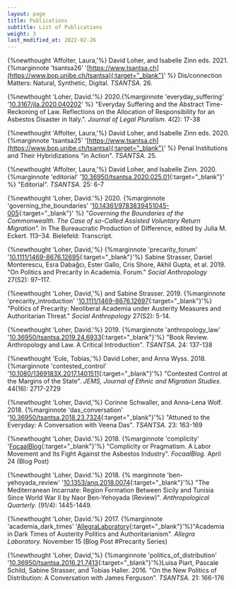 ```yaml
---
layout: page
title: Publications
subtitle: List of Publications
weight: 3
last_modified_at: 2022-02-26
---
```


{%newthought 'Affolter, Laura,'%} David Loher, and Isabelle Zinn eds. 2021. {%marginnote 'tsantsa26' '[https://www.tsantsa.ch](https://www.bop.unibe.ch/tsantsa){:target="_blank"}' %} Dis/connection Matters: Natural, Synthetic, Digital. *TSANTSA.* 26.

{%newthought 'Loher, David.'%} 2020.{%marginnote 'everyday_suffering' '[10.3167/jla.2020.040202](https://doi.org/10.3167/jla.2020.040202)' %} "Everyday Suffering and the Abstract Time-Reckoning of Law. Reflections on the Allocation of Responsibility for an Asbestos Disaster in Italy.". *Journal of Legal Pluralism.* 4(2): 17-38

{%newthought 'Affolter, Laura,'%} David Loher, and Isabelle Zinn eds. 2020. {%marginnote 'tsantsa25' '[https://www.tsantsa.ch](https://www.bop.unibe.ch/tsantsa){:target="_blank"}' %} Penal Institutions and Their Hybridizations "in Action". *TSANTSA.* 25.

{%newthought 'Affolter, Laura,'%} David Loher, and Isabelle Zinn. 2020. {%marginnote 'editorial' '[10.36950/tsantsa.2020.025.01](https://doi.org/10.36950/tsantsa.2020.025.01){:target="_blank"}' %} "Editorial". *TSANTSA.* 25: 6-7

{%newthought 'Loher, David.'%} 2020. {%marginnote 'governing_the_boundaries' '[10.14361/9783839451045-005](https://doi.org/10.14361/9783839451045-005){:target="_blank"}' %} *"Governing the Boundaries of the Commonwealth. The Case of so-Called Assisted Voluntary Return Migration".* In The Bureaucratic Production of Difference, edited by Julia M. Eckert. 113–34. Bielefeld: Transcript.

{%newthought 'Loher, David,'%} {%marginnote 'precarity_forum' '[10.1111/1469-8676.12695](https://doi.org/10.1111/1469-8676.12695){:target="_blank"}'%} Sabine Strasser, Daniel Monterescu, Esra Dabağcı, Ester Gallo, Cris Shore, Akhil Gupta, et al. 2019. "On Politics and Precarity in Academia. Forum." *Social Anthropology* 27(S2): 97–117.

{%newthought 'Loher, David,'%} and Sabine Strasser. 2019. {%marginnote 'precarity_introduction' '[10.1111/1469-8676.12697](https://doi.org/10.1111/1469-8676.12697){:target="_blank"}'%} "Politics of Precarity: Neoliberal Academia under Austerity Measures and Authoritarian Threat." *Social Anthropology* 27(S2): 5-14.

{%newthought 'Loher, David.'%} 2019. {%marginnote 'anthropology_law' '[10.36950/tsantsa.2019.24.6933](https://doi.org/10.36950/tsantsa.2019.24.6933){:target="_blank"}'%} "Book Review. Anthropology and Law. A Critical Introduction". *TSANTSA.* 24: 137-138

{%newthought 'Eule, Tobias,'%} David Loher, and Anna Wyss. 2018. {%marginnote 'contested_control' '[10.1080/1369183X.2017.1401511](https://doi.org/10.1080/1369183X.2017.1401511){:target="_blank"}'%} "Contested Control at the Margins of the State". *JEMS, Journal of Ethnic and Migration Studies.* 44(16): 2717-2729

{%newthought 'Loher, David,'%} Corinne Schwaller, and Anna-Lena Wolf. 2018. {%marginnote 'das_conversation' '[10.36950/tsantsa.2018.23.7324](https://doi.org/10.36950/tsantsa.2018.23.7324){:target="_blank"}'%} "Attuned to the Everyday: A Conversation with Veena Das". *TSANTSA.* 23: 163-169

{%newthought 'Loher, David.'%} 2018. {%marginnote 'complicity' '[FocaalBlog](https://www.focaalblog.com/2018/04/24/david-loher-complicity-or-pragmatism-a-labor-movement-and-its-fight-against-the-asbestos-industry){:target="_blank"}'%} "Complicity or Pragmatism. A Labor Movement and Its Fight Against the Asbestos Industry". *FocaalBlog.* April 24 (Blog Post)

{%newthought 'Loher, David.'%} 2018. {% marginnote 'ben-yehoyada_review' '[10.1353/anq.2018.0074](https://doi.org/10.1353/anq.2018.0074){:target="_blank"}'%} "The Mediterranean Incarnate: Region Formation Between Sicily and Tunisia Since World War II by Naor Ben-Yehoyada (Review)". *Anthropological Quarterly.* (91/4): 1445-1449.

{%newthought 'Loher, David.'%} 2017. {%marginnote 'academia_dark_times' '[AllegraLaboratory](http://allegralaboratory.net/precarious-lives-precarious-research-academia-in-dark-times-of-austerity-politics-and-authoritarianism){:target="_blank"}'%}"Academia in Dark Times of Austerity Politics and Authoritarianism". *Allegra Laboratory.* November 15 (Blog Post #Precarity Series)

{%newthought 'Loher, David,'%} {%marginnote 'politics_of_distribution' '[10.36950/tsantsa.2016.21.7413](https://doi.org/10.36950/tsantsa.2016.21.7413){:target="_blank"}'%}Luisa Piart, Pascale Schild, Sabine Strasser, and Tobias Haller. 2016. "On the New Politics of Distribution: A Conversation with James Ferguson". *TSANTSA.* 21: 166-176
